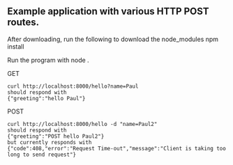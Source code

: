 ## Example application with various HTTP POST routes.

After downloading, run the following to download the node_modules
    npm install

Run the program with 
    node .

GET

    curl http://localhost:8000/hello?name=Paul
    should respond with 
    {"greeting":"hello Paul"}

POST

    curl http://localhost:8000/hello -d "name=Paul2"
    should respond with
    {"greeting":"POST hello Paul2"}
    but currently responds with 
    {"code":408,"error":"Request Time-out","message":"Client is taking too long to send request"}

